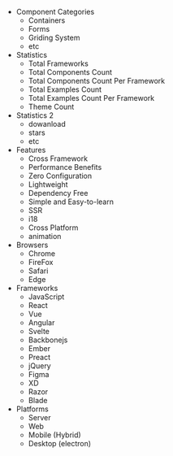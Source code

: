 - Component Categories
  - Containers
  - Forms
  - Griding System
  - etc
- Statistics
  - Total Frameworks
  - Total Components Count
  - Total Components Count Per Framework
  - Total Examples Count
  - Total Examples Count Per Framework
  - Theme Count
- Statistics 2
  - dowanload
  - stars
  - etc
- Features
  - Cross Framework
  - Performance Benefits
  - Zero Configuration
  - Lightweight
  - Dependency Free
  - Simple and Easy-to-learn
  - SSR
  - i18
  - Cross Platform
  - animation
- Browsers
  - Chrome
  - FireFox
  - Safari
  - Edge
- Frameworks
  - JavaScript
  - React
  - Vue
  - Angular
  - Svelte
  - Backbonejs
  - Ember
  - Preact
  - jQuery
  - Figma
  - XD
  - Razor
  - Blade
- Platforms
  - Server
  - Web
  - Mobile (Hybrid)
  - Desktop (electron)
